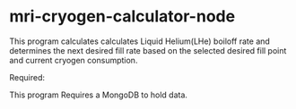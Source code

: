 # mri-cryogen-calculator-node

This program calculates calculates Liquid Helium(LHe) boiloff rate and determines the next desired fill rate based on the selected desired fill point and current cryogen consumption.


Required:

This program Requires a MongoDB to hold data.
